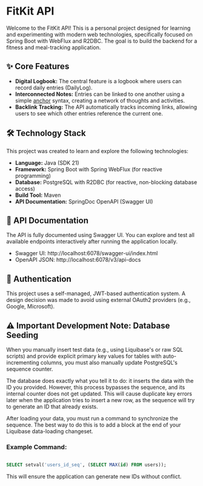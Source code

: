 # FitKit API

Welcome to the FitKit API! This is a personal project designed for learning and experimenting with modern web technologies, specifically focused on Spring Boot with WebFlux and R2DBC. The goal is to build the backend for a fitness and meal-tracking application.

## ✨ Core Features
- **Digital Logbook:** The central feature is a logbook where users can record daily entries (DailyLog).
- **Interconnected Notes:** Entries can be linked to one another using a simple [anchor](log:id) syntax, creating a network of thoughts and activities.
- **Backlink Tracking:** The API automatically tracks incoming links, allowing users to see which other entries reference the current one.

## 🛠️ Technology Stack

This project was created to learn and explore the following technologies:
- **Language:** Java (SDK 21)
- **Framework:** Spring Boot with Spring WebFlux (for reactive programming)
- **Database:** PostgreSQL with R2DBC (for reactive, non-blocking database access)
- **Build Tool:** Maven
- **API Documentation:** SpringDoc OpenAPI (Swagger UI)

## 📄 API Documentation

The API is fully documented using Swagger UI. You can explore and test all available endpoints interactively after running the application locally.
- Swagger UI: http://localhost:6078/swagger-ui/index.html
- OpenAPI JSON: http://localhost:6078/v3/api-docs

## 🔑 Authentication

This project uses a self-managed, JWT-based authentication system. A design decision was made to avoid using external OAuth2 providers (e.g., Google, Microsoft).

## ⚠️ Important Development Note: Database Seeding

When you manually insert test data (e.g., using Liquibase's <loadData> or raw SQL scripts) and provide explicit primary key values for tables with auto-incrementing columns, you must also manually update PostgreSQL's sequence counter.

The database does exactly what you tell it to do: it inserts the data with the ID you provided. However, this process bypasses the sequence, and its internal counter does not get updated. This will cause duplicate key errors later when the application tries to insert a new row, as the sequence will try to generate an ID that already exists.

After loading your data, you must run a command to synchronize the sequence. The best way to do this is to add a <sql> block at the end of your Liquibase data-loading changeset.

### Example Command:
```SQL

SELECT setval('users_id_seq', (SELECT MAX(id) FROM users));
```

This will ensure the application can generate new IDs without conflict.